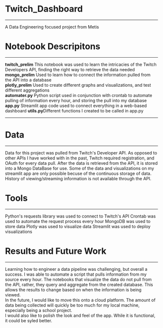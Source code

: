 # Twitch_Dashboard
<hr>
A Data Engineering focused project from Metis


# Notebook Descripitons 
<hr>
<b>twitch_prelim</b> This notebook was used to learn the intricacies of the Twitch Developers API, finding the right way to retrieve the data needed
<br>
<b>mongo_prelim</b> Used to learn how to connect the information pulled from the API into a database
<br>
<b>plotly_prelim</b> Used to create different graphs and visualizations, and test different aggregations
<br>
<b>automater.py</b> Python script used in conjunction with crontab to automate pulling of information every hour, and storing the pull into my database
<br>
<b>app.py</b> Streamlit app code used to connect everything in a web-based dashboard
<b>utils.py</b>Different functions I created to be called in app.py


<hr>


# Data
<hr>
Data for this project was pulled from Twitch's Developer API. As opposed to other APIs I have worked with in the past, Twitch required registration, and OAuth for every data pull. After the data is retrieved from the API, it is stored into a Mongo DataBase for use. Some of the data and visualizations on my streamlit app are only possible becuse of the continuous storage of data. History of viewing/streaming information is not available through the API.


# Tools
<hr>
Python's requests library was used to connect to Twitch's API
Crontab was used to automate the request process every hour
MongoDB was used to store data
Plotly was used to visualize data
Streamlit was used to deploy visualizations



# Results and Future Work
<hr>
Learning how to engineer a data pipeline was challenging, but overall a success. I was able to automate a script that pulls information from my source every hour. The notebooks that visualize the data do not pull from the API, rather, they query and aggregate from the created database. This allows the results to change based on when the information is being viewed.
<br>
In the future, I would like to move this onto a cloud platform. The amount of data being collected will quickly be too much for my local machine, especially being a school project. 
<br>
I would also like to polish the look and feel of the app. While it is functional, it could be syled better. 

